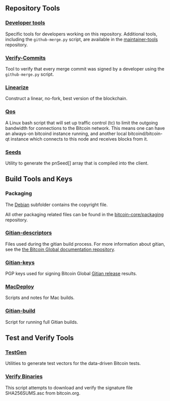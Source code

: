 Repository Tools
---------------------

### [Developer tools](/contrib/devtools) ###
Specific tools for developers working on this repository.
Additional tools, including the `github-merge.py` script, are available in the [maintainer-tools](https://github.com/bitcoin-core/bitcoin-maintainer-tools) repository.

### [Verify-Commits](/contrib/verify-commits) ###
Tool to verify that every merge commit was signed by a developer using the `github-merge.py` script.

### [Linearize](/contrib/linearize) ###
Construct a linear, no-fork, best version of the blockchain.

### [Qos](/contrib/qos) ###

A Linux bash script that will set up traffic control (tc) to limit the outgoing bandwidth for connections to the Bitcoin network. This means one can have an always-on bitcoind instance running, and another local bitcoind/bitcoin-qt instance which connects to this node and receives blocks from it.

### [Seeds](/contrib/seeds) ###
Utility to generate the pnSeed[] array that is compiled into the client.

Build Tools and Keys
---------------------

### Packaging ###
The [Debian](/contrib/debian) subfolder contains the copyright file.

All other packaging related files can be found in the [bitcoin-core/packaging](https://github.com/bitcoin-core/packaging) repository.

### [Gitian-descriptors](/contrib/gitian-descriptors) ###
Files used during the gitian build process. For more information about gitian, see the [the Bitcoin Global documentation repository](https://github.com/bitcoin-core/docs).

### [Gitian-keys](/contrib/gitian-keys)
PGP keys used for signing Bitcoin Global [Gitian release](/doc/release-process.md) results.

### [MacDeploy](/contrib/macdeploy) ###
Scripts and notes for Mac builds.

### [Gitian-build](/contrib/gitian-build.py) ###
Script for running full Gitian builds.

Test and Verify Tools
---------------------

### [TestGen](/contrib/testgen) ###
Utilities to generate test vectors for the data-driven Bitcoin tests.

### [Verify Binaries](/contrib/verifybinaries) ###
This script attempts to download and verify the signature file SHA256SUMS.asc from bitcoin.org.
